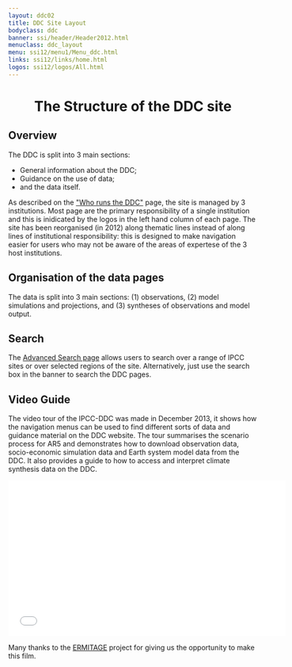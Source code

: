 ```yaml
---
layout: ddc02
title: DDC Site Layout
bodyclass: ddc
banner: ssi/header/Header2012.html
menuclass: ddc_layout
menu: ssi12/menu1/Menu_ddc.html
links: ssi12/links/home.html
logos: ssi12/logos/All.html
---
```


<div id="pagetitle">
<h1 align="center">The Structure of the DDC site</h1>
</div>
<!-- End of Page Title Block -->
                                  
  <p></p>                         
                                  
                                  
  <div id="content">    

<h2>Overview</h2>

<p>
The DDC is split into 3 main sections:
<ul>
<li>General information about the DDC;</li>
<li>Guidance on the use of data;</li>
<li>and the data itself.</li>
</ul>
</p>

<p>
As described on the <a href="ddc_runs.html">"Who runs the DDC"</a> page, the site is managed by 3 institutions. Most page are the primary responsibility of a single institution and this is inidicated by the logos in the left hand column of each page.
The site has been reorganised (in 2012) along thematic lines instead of along lines of institutional responsibility: this is designed to make navigation easier for users who may not be aware of the areas of expertese of the 3 host institutions.
</p>

<h2>Organisation of the data pages</h2>

<p>
The data is split into 3 main sections: (1) observations, (2) model simulations and projections, and (3) syntheses of observations and model output.
</p>

<h2>Search</h2>

<p>
The <a href="/ddc_advanced_search.html">Advanced Search page</a> allows users to search over a range of IPCC sites or over 
selected regions of the site. Alternatively, just use the search box in the banner to search the DDC pages.
</p>


<h2><a id="video">Video Guide</a></h2>
<p>
The video tour of the IPCC-DDC was made in December 2013, it shows how the navigation menus can be used to find different sorts of data and guidance material on the DDC website. The tour summarises the scenario process for AR5 and demonstrates how to download observation data, socio-economic simulation data and Earth system model data from the DDC.  It also provides a guide to how to access and interpret climate synthesis data on the DDC.    
</p>
<p>
<center>
<iframe width="560" height="315" src="//www.youtube.com/embed/8EOnP8QqkCg" frameborder="0" allowfullscreen></iframe>
</center>
</p>
<p>
Many thanks to the <a href="http://ermitage.cs.man.ac.uk/">ERMITAGE</a> project for giving us the opportunity to make this film.
</p>
</div>
